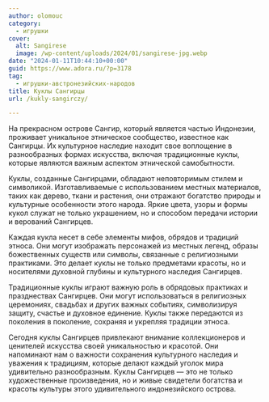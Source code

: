 ```yaml
---
author: olomouc
category:
  - игрушки
cover:
  alt: Sangirese
  image: /wp-content/uploads/2024/01/sangirese-jpg.webp
date: "2024-01-11T10:44:10+00:00"
guid: https://www.adora.ru/?p=3178
tag:
  - игрушки-австронезийских-народов
title: Куклы Сангирцы
url: /kukly-sangirczy/

---
```

На прекрасном острове Сангир, который является частью Индонезии, проживает уникальное этническое сообщество, известное как Сангирцы. Их культурное наследие находит свое воплощение в разнообразных формах искусства, включая традиционные куклы, которые являются важным аспектом этнической самобытности.

Куклы, созданные Сангирцами, обладают неповторимым стилем и символикой. Изготавливаемые с использованием местных материалов, таких как дерево, ткани и растения, они отражают богатство природы и культурные особенности этого народа. Яркие цвета, узоры и формы кукол служат не только украшением, но и способом передачи истории и верований Сангирцев.

Каждая кукла несет в себе элементы мифов, обрядов и традиций этноса. Они могут изображать персонажей из местных легенд, образы божественных существ или символы, связанные с религиозными практиками. Это делает куклы не только предметами красоты, но и носителями духовной глубины и культурного наследия Сангирцев.

Традиционные куклы играют важную роль в обрядовых практиках и празднествах Сангирцев. Они могут использоваться в религиозных церемониях, свадьбах и других важных событиях, символизируя защиту, счастье и духовное единение. Куклы также передаются из поколения в поколение, сохраняя и укрепляя традиции этноса.

Сегодня куклы Сангирцев привлекают внимание коллекционеров и ценителей искусства своей уникальностью и красотой. Они напоминают нам о важности сохранения культурного наследия и уважения к традициям, которые делают каждый уголок мира удивительно разнообразным. Куклы Сангирцев — это не только художественные произведения, но и живые свидетели богатства и красоты культуры этого удивительного индонезийского острова.
